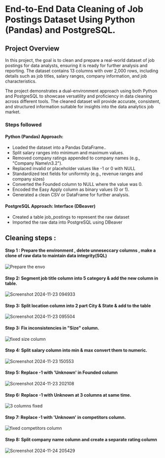 # End-to-End Data Cleaning of Job Postings Dataset Using Python (Pandas) and PostgreSQL.



## Project Overview

In this project, the goal is to clean and prepare a real-world dataset of job postings for data analysts, ensuring it is ready for further analysis and reporting. The dataset contains 13 columns with over 2,000 rows, including details such as job titles, salary ranges, company information, and job characteristics.

The project demonstrates a dual-environment approach using both Python and PostgreSQL to showcase versatility and proficiency in data cleaning across different tools. The cleaned dataset will provide accurate, consistent, and structured information suitable for insights into the data analytics job market.

### Steps followed 

#### Python (Pandas) Approach:
- Loaded the dataset into a Pandas DataFrame..
- Split salary ranges into minimum and maximum values. 
- Removed company ratings appended to company names (e.g., "Company Name\n3.2").
- Replaced invalid or placeholder values like -1 or 0 with NULL
- Standardized text fields for uniformity (e.g., revenue ranges and company sizes)
- Converted the Founded column to NULL where the value was 0.
- Encoded the Easy Apply column as binary values (0 or 1).
- Generated a clean CSV or DataFrame for further analysis.



#### PostgreSQL Approach: Interface (DBeaver)
- Created a table job_postings to represent the raw dataset
- Imported the raw data into PostgreSQL using DBeaver
## Cleaning steps : 

#### Step 1 : Prepare the environment , delete unneseccary columns , make a clone of raw data to maintain data integrity(SQL)
 

![Prepare the envo](https://github.com/user-attachments/assets/4e4de2b8-813b-4ca4-bbd0-5e2094aab26f)


 #### Step 2: Segment job title column into 5 category & add the new column in table.
![Screenshot 2024-11-23 094933](https://github.com/user-attachments/assets/b45707f3-3090-4fd2-9488-c548999be826)
#### Step 3: Split location column into 2 part City & State & add to the table


![Screenshot 2024-11-23 095504](https://github.com/user-attachments/assets/71c9517f-c593-4e47-a5d2-c64fefb52a35)


#### Step 3: Fix inconsistencies in "Size" column.
![fixed size column](https://github.com/user-attachments/assets/dd7b16f6-75b7-4d57-848f-32f89b18280b)

#### Step 4: Split salary column into min & max convert them to numeric.
![Screenshot 2024-11-23 150553](https://github.com/user-attachments/assets/7786a0c8-d1dc-4225-ac11-aa35b1d7fb78)
#### Step 5: Replace -1 with 'Unknown' in Founded column
![Screenshot 2024-11-23 202108](https://github.com/user-attachments/assets/8e79e3d2-5099-4c6f-9083-bd58cc6a3789)
#### Step 6: Replace -1 with Unknown at 3 columns at same time.
![3 columns fixed](https://github.com/user-attachments/assets/a3ab12a9-8665-4fbb-99c0-65ad3cdc0432)
#### Step 7: Replace -1 with 'Unknown' in competitors column.
![fixed competitors column](https://github.com/user-attachments/assets/428cb69f-ed04-4fb4-b5d6-2ef8011cfb95)

#### Step 8: Split company name column and create a separate rating column  
![Screenshot 2024-11-24 205429](https://github.com/user-attachments/assets/b824a25e-48f5-490a-b654-ab24f1281cb3)

